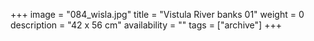 +++
image = "084_wisla.jpg"
title = "Vistula River banks 01"
weight = 0
description = "42 x 56 cm"
availability = ""
tags = ["archive"]
+++
